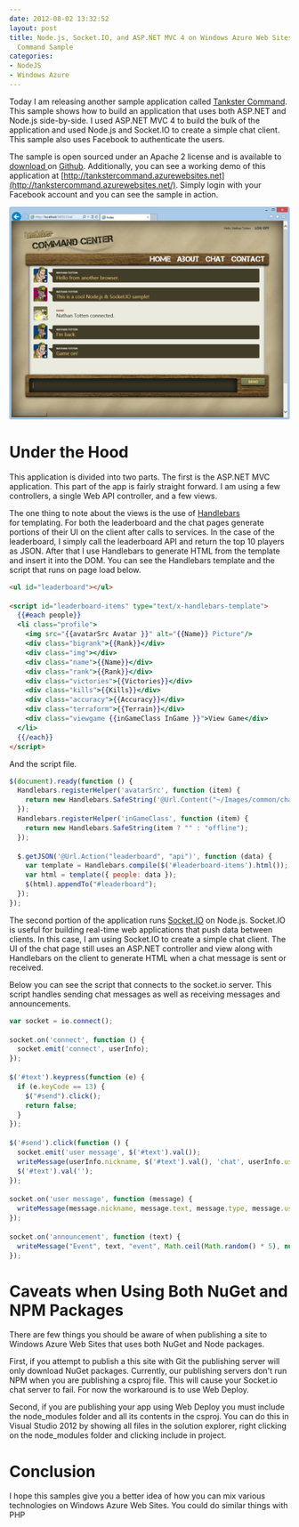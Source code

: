 ```yaml
---
date: 2012-08-02 13:32:52
layout: post
title: Node.js, Socket.IO, and ASP.NET MVC 4 on Windows Azure Web Sites - Tankster
  Command Sample
categories:
- NodeJS
- Windows Azure
---
```


Today I am releasing another sample application called [Tankster Command](https://github.com/WindowsAzure-Samples/TanksterCommand). This sample shows how to build an application that uses both ASP.NET and Node.js side-by-side. I used ASP.NET MVC 4 to build the bulk of the application and used Node.js and Socket.IO to create a simple chat client. This sample also uses Facebook to authenticate the users.

The sample is open sourced under an Apache 2 license and is available to [download ](https://github.com/WindowsAzure-Samples/TanksterCommand/zipball/master) on [Github](https://github.com/WindowsAzure-Samples/TanksterCommand). Additionally, you can see a working demo of this application at [http://tankstercommand.azurewebsites.net](http://tankstercommand.azurewebsites.net/). Simply login with your Facebook account and you can see the sample in action.

[![](/images/2012/08/chatpage.png)](/images/2012/08/chatpage.png)

# Under the Hood
This application is divided into two parts. The first is the ASP.NET MVC application. This part of the app is fairly straight forward. I am using a few controllers, a single Web API controller, and a few views.

The one thing to note about the views is the use of [Handlebars ](http://handlebarsjs.com/) for templating. For both the leaderboard and the chat pages generate portions of their UI on the client after calls to services. In the case of the leaderboard, I simply call the leaderboard API and return the top 10 players as JSON. After that I use Handlebars to generate HTML from the template and insert it into the DOM. You can see the Handlebars template and the script that runs on page load below.

```html
<ul id="leaderboard"></ul>

<script id="leaderboard-items" type="text/x-handlebars-template">
  {{#each people}}
  <li class="profile">
    <img src="{{avatarSrc Avatar }}" alt="{{Name}} Picture"/>
    <div class="bigrank">{{Rank}}</div>
    <div class="img"></div>
    <div class="name">{{Name}}</div>
    <div class="rank">{{Rank}}</div>
    <div class="victories">{{Victories}}</div>
    <div class="kills">{{Kills}}</div>
    <div class="accuracy">{{Accuracy}}</div>
    <div class="terraform">{{Terrain}}</div>
    <div class="viewgame {{inGameClass InGame }}">View Game</div>
  </li>
  {{/each}}
</script>
```

And the script file.

```js
$(document).ready(function () {
  Handlebars.registerHelper('avatarSrc', function (item) {
    return new Handlebars.SafeString('@Url.Content("~/Images/common/character")' + item + '.png');
  });
  Handlebars.registerHelper('inGameClass', function (item) {
    return new Handlebars.SafeString(item ? "" : "offline");
  });

  $.getJSON('@Url.Action("leaderboard", "api")', function (data) {
    var template = Handlebars.compile($('#leaderboard-items').html());
    var html = template({ people: data });
    $(html).appendTo("#leaderboard");
  });
});
```

The second portion of the application runs [Socket.IO](http://socket.io/) on Node.js. Socket.IO is useful for building real-time web applications that push data between clients. In this case, I am using Socket.IO to create a simple chat client. The UI of the chat page still uses an ASP.NET controller and view along with Handlebars on the client to generate HTML when a chat message is sent or received.

Below you can see the script that connects to the socket.io server. This script handles sending chat messages as well as receiving messages and announcements.

```js
var socket = io.connect();

socket.on('connect', function () {
  socket.emit('connect', userInfo);
});

$('#text').keypress(function (e) {
  if (e.keyCode == 13) {
    $("#send").click();
    return false;
  }
});

$('#send').click(function () {
  socket.emit('user message', $('#text').val());
  writeMessage(userInfo.nickname, $('#text').val(), 'chat', userInfo.userImageId, userInfo.backgroundColor, true);
  $('#text').val('');
});

socket.on('user message', function (message) {
  writeMessage(message.nickname, message.text, message.type, message.userImageId, message.backgroundColor, message.fromme);
});

socket.on('announcement', function (text) {
  writeMessage("Event", text, "event", Math.ceil(Math.random() * 5), null);
});
```

# Caveats when Using Both NuGet and NPM Packages
There are few things you should be aware of when publishing a site to Windows Azure Web Sites that uses both NuGet and Node packages.

First, if you attempt to publish a this site with Git the publishing server will only download NuGet packages. Currently, our publishing servers don't run NPM when you are publishing a csproj file. This will cause your Socket.io chat server to fail. For now the workaround is to use Web Deploy.

Second, if you are publishing your app using Web Deploy you must include the node_modules folder and all its contents in the csproj. You can do this in Visual Studio 2012 by showing all files in the solution explorer, right clicking on the node_modules folder and clicking include in project.

# Conclusion
I hope this samples give you a better idea of how you can mix various technologies on Windows Azure Web Sites. You could do similar things with PHP
